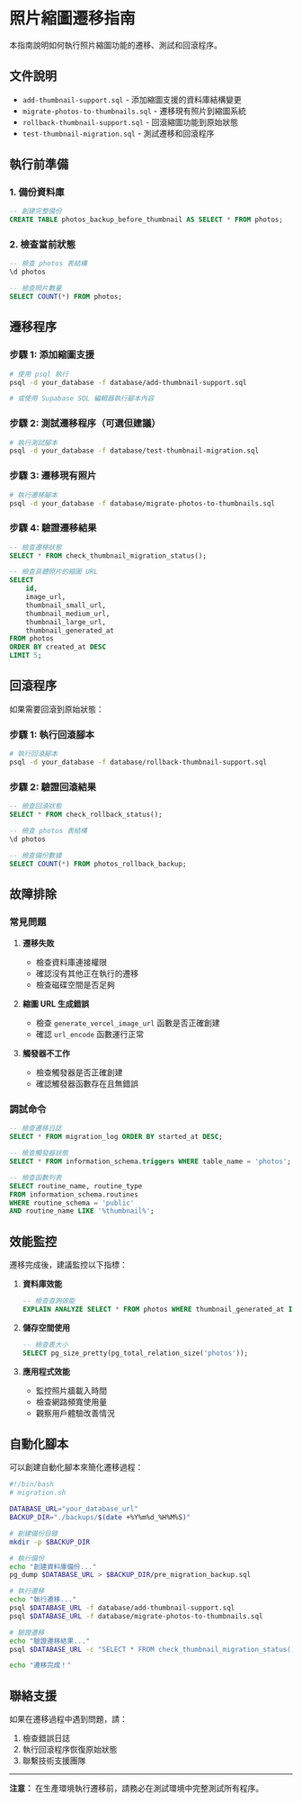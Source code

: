 # 照片縮圖遷移指南

本指南說明如何執行照片縮圖功能的遷移、測試和回滾程序。

## 文件說明

- `add-thumbnail-support.sql` - 添加縮圖支援的資料庫結構變更
- `migrate-photos-to-thumbnails.sql` - 遷移現有照片到縮圖系統
- `rollback-thumbnail-support.sql` - 回滾縮圖功能到原始狀態
- `test-thumbnail-migration.sql` - 測試遷移和回滾程序

## 執行前準備

### 1. 備份資料庫
```sql
-- 創建完整備份
CREATE TABLE photos_backup_before_thumbnail AS SELECT * FROM photos;
```

### 2. 檢查當前狀態
```sql
-- 檢查 photos 表結構
\d photos

-- 檢查照片數量
SELECT COUNT(*) FROM photos;
```

## 遷移程序

### 步驟 1: 添加縮圖支援

```bash
# 使用 psql 執行
psql -d your_database -f database/add-thumbnail-support.sql

# 或使用 Supabase SQL 編輯器執行腳本內容
```

### 步驟 2: 測試遷移程序（可選但建議）

```bash
# 執行測試腳本
psql -d your_database -f database/test-thumbnail-migration.sql
```

### 步驟 3: 遷移現有照片

```bash
# 執行遷移腳本
psql -d your_database -f database/migrate-photos-to-thumbnails.sql
```

### 步驟 4: 驗證遷移結果

```sql
-- 檢查遷移狀態
SELECT * FROM check_thumbnail_migration_status();

-- 檢查具體照片的縮圖 URL
SELECT 
    id,
    image_url,
    thumbnail_small_url,
    thumbnail_medium_url,
    thumbnail_large_url,
    thumbnail_generated_at
FROM photos 
ORDER BY created_at DESC 
LIMIT 5;
```

## 回滾程序

如果需要回滾到原始狀態：

### 步驟 1: 執行回滾腳本

```bash
# 執行回滾腳本
psql -d your_database -f database/rollback-thumbnail-support.sql
```

### 步驟 2: 驗證回滾結果

```sql
-- 檢查回滾狀態
SELECT * FROM check_rollback_status();

-- 檢查 photos 表結構
\d photos

-- 檢查備份數據
SELECT COUNT(*) FROM photos_rollback_backup;
```

## 故障排除

### 常見問題

1. **遷移失敗**
   - 檢查資料庫連接權限
   - 確認沒有其他正在執行的遷移
   - 檢查磁碟空間是否足夠

2. **縮圖 URL 生成錯誤**
   - 檢查 `generate_vercel_image_url` 函數是否正確創建
   - 確認 `url_encode` 函數運行正常

3. **觸發器不工作**
   - 檢查觸發器是否正確創建
   - 確認觸發器函數存在且無錯誤

### 調試命令

```sql
-- 檢查遷移日誌
SELECT * FROM migration_log ORDER BY started_at DESC;

-- 檢查觸發器狀態
SELECT * FROM information_schema.triggers WHERE table_name = 'photos';

-- 檢查函數列表
SELECT routine_name, routine_type 
FROM information_schema.routines 
WHERE routine_schema = 'public' 
AND routine_name LIKE '%thumbnail%';
```

## 效能監控

遷移完成後，建議監控以下指標：

1. **資料庫效能**
   ```sql
   -- 檢查查詢效能
   EXPLAIN ANALYZE SELECT * FROM photos WHERE thumbnail_generated_at IS NOT NULL;
   ```

2. **儲存空間使用**
   ```sql
   -- 檢查表大小
   SELECT pg_size_pretty(pg_total_relation_size('photos'));
   ```

3. **應用程式效能**
   - 監控照片牆載入時間
   - 檢查網路頻寬使用量
   - 觀察用戶體驗改善情況

## 自動化腳本

可以創建自動化腳本來簡化遷移過程：

```bash
#!/bin/bash
# migration.sh

DATABASE_URL="your_database_url"
BACKUP_DIR="./backups/$(date +%Y%m%d_%H%M%S)"

# 創建備份目錄
mkdir -p $BACKUP_DIR

# 執行備份
echo "創建資料庫備份..."
pg_dump $DATABASE_URL > $BACKUP_DIR/pre_migration_backup.sql

# 執行遷移
echo "執行遷移..."
psql $DATABASE_URL -f database/add-thumbnail-support.sql
psql $DATABASE_URL -f database/migrate-photos-to-thumbnails.sql

# 驗證遷移
echo "驗證遷移結果..."
psql $DATABASE_URL -c "SELECT * FROM check_thumbnail_migration_status();"

echo "遷移完成！"
```

## 聯絡支援

如果在遷移過程中遇到問題，請：

1. 檢查錯誤日誌
2. 執行回滾程序恢復原始狀態
3. 聯繫技術支援團隊

---

**注意：** 在生產環境執行遷移前，請務必在測試環境中完整測試所有程序。